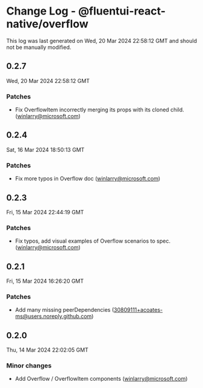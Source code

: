 # Change Log - @fluentui-react-native/overflow

This log was last generated on Wed, 20 Mar 2024 22:58:12 GMT and should not be manually modified.

<!-- Start content -->

## 0.2.7

Wed, 20 Mar 2024 22:58:12 GMT

### Patches

- Fix OverflowItem incorrectly merging its props with its cloned child. (winlarry@microsoft.com)

## 0.2.4

Sat, 16 Mar 2024 18:50:13 GMT

### Patches

- Fix more typos in Overflow doc (winlarry@microsoft.com)

## 0.2.3

Fri, 15 Mar 2024 22:44:19 GMT

### Patches

- Fix typos, add visual examples of Overflow scenarios to spec. (winlarry@microsoft.com)

## 0.2.1

Fri, 15 Mar 2024 16:26:20 GMT

### Patches

- Add many missing peerDependencies (30809111+acoates-ms@users.noreply.github.com)

## 0.2.0

Thu, 14 Mar 2024 22:02:05 GMT

### Minor changes

- Add Overflow / OverflowItem components (winlarry@microsoft.com)
